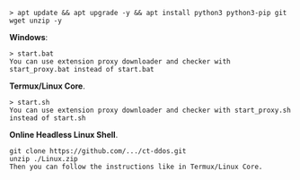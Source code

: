 
```
> apt update && apt upgrade -y && apt install python3 python3-pip git wget unzip -y
```

**Windows**:

```
> start.bat
You can use extension proxy downloader and checker with start_proxy.bat instead of start.bat
```

**Termux/Linux Core**. 

```
> start.sh
You can use extension proxy downloader and checker with start_proxy.sh instead of start.sh
```

**Online Headless Linux Shell**. 

```
git clone https://github.com/.../ct-ddos.git
unzip ./Linux.zip
Then you can follow the instructions like in Termux/Linux Core.

```


